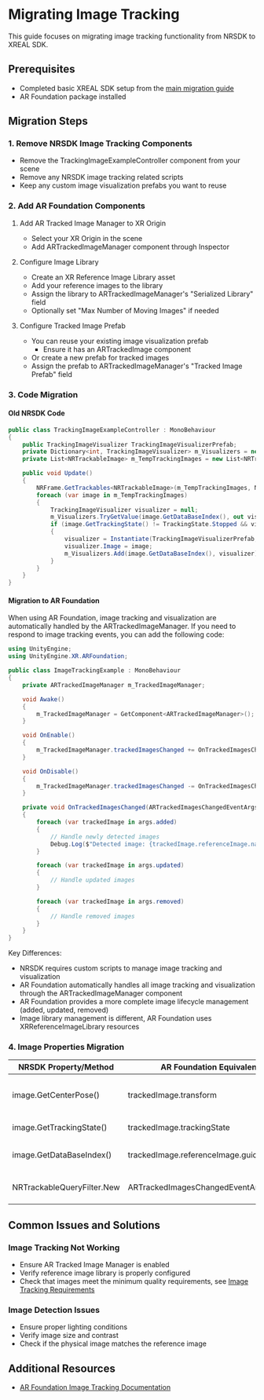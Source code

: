 # Migrating Image Tracking

This guide focuses on migrating image tracking functionality from NRSDK to XREAL SDK.

## Prerequisites
- Completed basic XREAL SDK setup from the [main migration guide](./MigratingFromNRSDK.md)
- AR Foundation package installed

## Migration Steps

### 1. Remove NRSDK Image Tracking Components
- Remove the TrackingImageExampleController component from your scene
- Remove any NRSDK image tracking related scripts
- Keep any custom image visualization prefabs you want to reuse

### 2. Add AR Foundation Components
1. Add AR Tracked Image Manager to XR Origin
   - Select your XR Origin in the scene
   - Add ARTrackedImageManager component through Inspector

2. Configure Image Library
   - Create an XR Reference Image Library asset
   - Add your reference images to the library
   - Assign the library to ARTrackedImageManager's "Serialized Library" field
   - Optionally set "Max Number of Moving Images" if needed

3. Configure Tracked Image Prefab
   - You can reuse your existing image visualization prefab
     - Ensure it has an ARTrackedImage component
   - Or create a new prefab for tracked images
   - Assign the prefab to ARTrackedImageManager's "Tracked Image Prefab" field

### 3. Code Migration

#### Old NRSDK Code
```csharp
public class TrackingImageExampleController : MonoBehaviour
{
    public TrackingImageVisualizer TrackingImageVisualizerPrefab;
    private Dictionary<int, TrackingImageVisualizer> m_Visualizers = new Dictionary<int, TrackingImageVisualizer>();
    private List<NRTrackableImage> m_TempTrackingImages = new List<NRTrackableImage>();

    public void Update()
    {
        NRFrame.GetTrackables<NRTrackableImage>(m_TempTrackingImages, NRTrackableQueryFilter.New);
        foreach (var image in m_TempTrackingImages)
        {
            TrackingImageVisualizer visualizer = null;
            m_Visualizers.TryGetValue(image.GetDataBaseIndex(), out visualizer);
            if (image.GetTrackingState() != TrackingState.Stopped && visualizer == null)
            {
                visualizer = Instantiate(TrackingImageVisualizerPrefab, image.GetCenterPose().position, image.GetCenterPose().rotation);
                visualizer.Image = image;
                m_Visualizers.Add(image.GetDataBaseIndex(), visualizer);
            }
        }
    }
}
```

#### Migration to AR Foundation
When using AR Foundation, image tracking and visualization are automatically handled by the ARTrackedImageManager. If you need to respond to image tracking events, you can add the following code:

```csharp
using UnityEngine;
using UnityEngine.XR.ARFoundation;

public class ImageTrackingExample : MonoBehaviour
{
    private ARTrackedImageManager m_TrackedImageManager;

    void Awake()
    {
        m_TrackedImageManager = GetComponent<ARTrackedImageManager>();
    }

    void OnEnable()
    {
        m_TrackedImageManager.trackedImagesChanged += OnTrackedImagesChanged;
    }

    void OnDisable()
    {
        m_TrackedImageManager.trackedImagesChanged -= OnTrackedImagesChanged;
    }

    private void OnTrackedImagesChanged(ARTrackedImagesChangedEventArgs args)
    {
        foreach (var trackedImage in args.added)
        {
            // Handle newly detected images
            Debug.Log($"Detected image: {trackedImage.referenceImage.name}");
        }

        foreach (var trackedImage in args.updated)
        {
            // Handle updated images
        }

        foreach (var trackedImage in args.removed)
        {
            // Handle removed images
        }
    }
}
```

Key Differences:
- NRSDK requires custom scripts to manage image tracking and visualization
- AR Foundation automatically handles all image tracking and visualization through the ARTrackedImageManager component
- AR Foundation provides a more complete image lifecycle management (added, updated, removed)
- Image library management is different, AR Foundation uses XRReferenceImageLibrary resources

### 4. Image Properties Migration

| NRSDK Property/Method | AR Foundation Equivalent | Description |
|----------------------|-------------------------|-------------|
| image.GetCenterPose() | trackedImage.transform | Image position and direction |
| image.GetTrackingState() | trackedImage.trackingState | Tracking state |
| image.GetDataBaseIndex() | trackedImage.referenceImage.guid | Image unique identifier |
| NRTrackableQueryFilter.New | ARTrackedImagesChangedEventArgs.added | Newly detected images |

## Common Issues and Solutions

### Image Tracking Not Working
- Ensure AR Tracked Image Manager is enabled
- Verify reference image library is properly configured
- Check that images meet the minimum quality requirements, see [Image Tracking Requirements](../08_Image%20Tracking/intro.md#requirements)

### Image Detection Issues
- Ensure proper lighting conditions
- Verify image size and contrast
- Check if the physical image matches the reference image

## Additional Resources
- [AR Foundation Image Tracking Documentation](https://docs.unity3d.com/Packages/com.unity.xr.arfoundation@5.0/manual/features/image-tracking.html)
